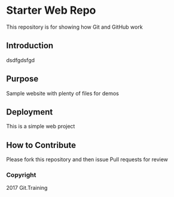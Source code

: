 # Starter Web Repo

This repository is for showing how Git and GitHub work

## Introduction
dsdfgdsfgd

## Purpose

Sample website with plenty of files for demos

## Deployment

This is a simple web project

## How to Contribute

Please fork this repository and then issue Pull requests for review

### Copyright

2017 Git.Training

